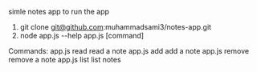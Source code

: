 simle notes app 
to run the app 
1. git clone git@github.com:muhammadsami3/notes-app.git
2. node app.js --help
  app.js [command]

Commands:
  app.js read    read a note
  app.js add     add a note
  app.js remove  remove a note
  app.js list    list notes
